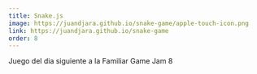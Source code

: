 ```yaml
---
title: Snake.js
image: https://juandjara.github.io/snake-game/apple-touch-icon.png
link: https://juandjara.github.io/snake-game
order: 8
---
```


Juego del dia siguiente a la Familiar Game Jam 8


